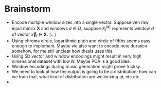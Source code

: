 # Brainstorm 
* Encode multiple window sizes into a single vector. Supposeiven raw input matrix $\mathbf X$ and windows $d\in D$, suppose $X^{(d)}_i$ represents window $d$ of vector $\vec x_i\in\mathbf X$. (...)
* Using chroma circle, logarithmic pitch and circle of fifths seems easy enough to implement. Maybe we also want to encode note duration somehow, for me still unclear how thesis uses this. 
* Using 5D vector and window encodings might result in very high dimensional dataset with low $N$. Maybe PCA is a good idea.
* Window encodings during music generation might prove tricksy
* We need to look at how the output is going to be a distribution; how can we train that, what kind of distribution are we looking at, etc etc
* 